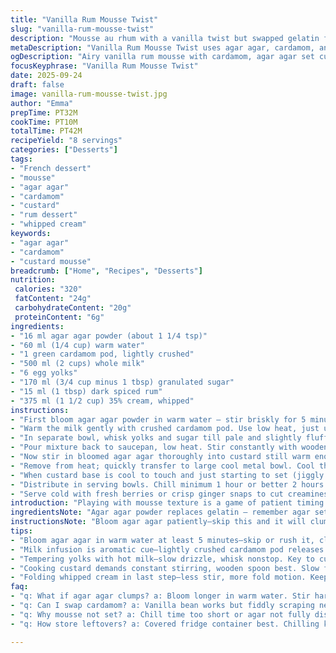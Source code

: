 ```yaml
---
title: "Vanilla Rum Mousse Twist"
slug: "vanilla-rum-mousse-twist"
description: "Mousse au rhum with a vanilla twist but swapped gelatin for agar agar; light texture from whipped cream; uses cardamom pod instead of vanilla bean; rich, creamy, aromatic dessert. Quick bloom for agar agar with warm water; slow heat for milk infusion to pull out cardamom oils; egg yolks cooked gently with sugar to thicken custard base. Then cool down on ice bath until just shy of firm, fold in whipped cream carefully. Chill minimum 1 hour but best after 2. Serve with fresh berries or ginger snaps for contrast. Gluten free, nut free, classic French-style dessert delivered with subtle cardamom warmth."
metaDescription: "Vanilla Rum Mousse Twist uses agar agar, cardamom, and whipped cream for airy, fragrant custard with gentle folding and chilled texture. French dessert reimagined."
ogDescription: "Airy vanilla rum mousse with cardamom, agar agar set custard, whipped cream folded in gently. Chill, serve fresh berries or snaps for contrast. French technique refined."
focusKeyphrase: "Vanilla Rum Mousse Twist"
date: 2025-09-24
draft: false
image: vanilla-rum-mousse-twist.jpg
author: "Emma"
prepTime: PT32M
cookTime: PT10M
totalTime: PT42M
recipeYield: "8 servings"
categories: ["Desserts"]
tags:
- "French dessert"
- "mousse"
- "agar agar"
- "cardamom"
- "custard"
- "rum dessert"
- "whipped cream"
keywords:
- "agar agar"
- "cardamom"
- "custard mousse"
breadcrumb: ["Home", "Recipes", "Desserts"]
nutrition: 
 calories: "320"
 fatContent: "24g"
 carbohydrateContent: "20g"
 proteinContent: "6g"
ingredients:
- "16 ml agar agar powder (about 1 1/4 tsp)"
- "60 ml (1/4 cup) warm water"
- "1 green cardamom pod, lightly crushed"
- "500 ml (2 cups) whole milk"
- "6 egg yolks"
- "170 ml (3/4 cup minus 1 tbsp) granulated sugar"
- "15 ml (1 tbsp) dark spiced rum"
- "375 ml (1 1/2 cup) 35% cream, whipped"
instructions:
- "First bloom agar agar powder in warm water — stir briskly for 5 minutes, no lumps; remember agar sets quickly once cooled. Set aside."
- "Warm the milk gently with crushed cardamom pod. Use low heat, just until tiny steam wisps rise but no boil. Watch for aroma—cardamom oils wake up here; pull off heat and let steep 10 min max to avoid bitterness. Strain out pods."
- "In separate bowl, whisk yolks and sugar till pale and slightly fluffy. Gradually add hot milk in thin stream, whisking constantly to temper eggs — avoid scrambled eggs disaster."
- "Pour mixture back to saucepan, low heat. Stir constantly with wooden spoon, slow figure eights. Watch custard coating spoon back thick enough to coat the back, leave clear line when finger drags. Don't rush; overcooked eggs mean grainy texture."
- "Now stir in bloomed agar agar thoroughly into custard still warm enough to dissolve fully (around 80°C)."
- "Remove from heat; quickly transfer to large cool metal bowl. Cool the mixture over ice bath while whisking intermittently to prevent skin forming, aerate slightly; should thicken but not solidify. Remove cardamom pod if any remains."
- "When custard base is cool to touch and just starting to set (jiggly but still pourable), fold in whipped cream carefully with spatula. Less stirring more folding to keep light air pockets intact."
- "Distribute in serving bowls. Chill minimum 1 hour or better 2 hours for full set. Watch for mousse texture — delicate wobble; if still liquid, wait longer. Agar sets faster than gelatin so chill time less critical but scale by room temp and humidity."
- "Serve cold with fresh berries or crisp ginger snaps to cut creaminess with sharp freshness."
introduction: "Playing with mousse texture is a game of patient timing and controlled heat. Tried vanilla beans, but cardamom adds a surprising twist — subtle spice, floral start, warming finish. Agar agar swapped for gelatin—less wiggle, more refined hold, and super clean flavor with no hint of rubberiness. Whipping the cream separately, folding slowly, keeps mousse airy without collapse. Timing matters; overbeating kills the lightness. Slow tempering eggs with hot milk avoids scrambled spots, crucial in custard-based desserts. The scent when milk simmers with cardamom pods — aromatic and intriguing — parts of the ritual I savor. Chill too briefly and it’s soupy; too long and it firms to a mousse cubed jewel. Serve with freshness, maybe berries or delicate cookies, to cut richness and add textural counterpoint. Science meets gut feeling in kitchen chaos. Amazing depth from minimal ingredients."
ingredientsNote: "Agar agar powder replaces gelatin — remember agar sets at room temp and needs boiling water or warm liquid to dissolve completely. Use warm water for blooming, not cold. I prefer lightly crushed green cardamom instead of vanilla bean to lift flavor subtly and avoid the fiddly scraping of vanilla seeds, plus it pairs surprisingly well with dark rum. Whole milk is key to richness, skim or low-fat makes a watery mess. Egg yolks carefully separated and fresh—avoid ones with any green or off smell to keep custard clean. Sugar is slightly reduced from original recipe to balance rum’s sweetness. Dark spiced rum for depth, but aged Jamaican rum adds smokiness if you want a bolder profile. Whip the cream medium firm; too soft, mousse slumps; too stiff, it resists folding and lumps appear. Adjust whipping time by watching cream texture, not stopwatch. If no cream, half coconut cream works but expect coconut notes. Whisking tools matter — use balloon whisk or electric hand mixer on low to medium speed for eggs and cream."
instructionsNote: "Bloom agar agar patiently—skip this and it will clump. The milk infusion is where aromas unlock; low heat is your friend — don’t let milk boil or scorch bottom. Steeping cardamom pods post heat extraction helps deepen the fragrance but remove pods before custard thickens to avoid bitter notes. Temper eggs gradually with hot milk pouring slowly and whisking nonstop, prevents curdling disasters. Stir custard constantly, wooden spoon preferred to metal for gentle heat transfer; don’t trust timers, rely on visual: custard coats spoon and leaves clean track when finger is run through. After cooking, add agar powder smoothly while custard still hot — agar needs heat to dissolve fully, else gritty texture ruins it. Cool rapidly over ice bath whisking intermittently—prevents skin and evenly distributes temperature. Folding whipped cream demands gentle, deliberate actions—cut through center bottom, lift, fold over; avoid aggressive stirring that deflates mousse. Chill times flexible—minimum 1 hour but better 2 to let flavors marry and texture mature. Watch consistency—too firm indicates overcooked custard or too much agar; too loose means under set. Serve cold, not frozen; freezing ruins mousse lightness."
tips:
- "Bloom agar agar in warm water at least 5 minutes—skip or rush it, clumps form. Stir briskly, no lumps. Agar needs heat later to dissolve fully; add to custard still around 80°C for best mix. Cold means gritty texture. Watch timing here, not just temp."
- "Milk infusion is aromatic cue—lightly crushed cardamom pod releases oils while warming slowly. Watch closely: steam wisps, no boil or scald. Too hot? Bitterness creeps in. Steep max 10 minutes post-heat. Strain pods or they turn bitter fast. Aroma sharpness your guide."
- "Tempering yolks with hot milk—slow drizzle, whisk nonstop. Key to custard silkiness. Too fast, scrambled bits appear; too slow, temperature gap grows. Use thin stream, steady whisk speed. Makes difference in texture, smooth custard base essential before cooking."
- "Cooking custard demands constant stirring, wooden spoon best. Slow figure eights, check thickness by custard coating spoon back with finger swipe leaving clear line. Watch carefully; undercooked = runny, overcooked = grainy. Don’t rush this phase. Visual and tactile clues only."
- "Folding whipped cream in last step—less stir, more fold motion. Keeps air pockets intact, mousse light and airy. Medium firm cream recommended; too soft, mousse slumps; too stiff, lumps form. Use spatula, cut center bottom, lift and fold. Gentle but deliberate actions crucial."
faq:
- "q: What if agar agar clumps? a: Bloom longer in warm water. Stir hard now. Use hot custard mix to dissolve; cold means gritty. No lumps or rest of process compromised. Could try straining mix if clumps form but best avoided early."
- "q: Can I swap cardamom? a: Vanilla bean works but fiddly scraping needed. Cinnamon or star anise changes flavor profile drastically; not subtle. Cardamom offers spicy floral notes, some warmth. Try different pods but some bitterness risk if steeped too long."
- "q: Why mousse not set? a: Chill time too short or agar not fully dissolved. Agar sets at room temp but needs time to gel properly. Check room temperature, humidity affects set speed. More stirring during cooling helps even texture. Rechilling sometimes needed."
- "q: How store leftovers? a: Covered fridge container best. Chilling keeps mousse intact 2–3 days max. Freeze ruins air structure, makes it rubbery. If freezer only option, thaw slow in fridge; texture altered but edible. Best eaten fresh, though."

---
```

